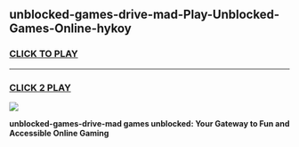 
## unblocked-games-drive-mad-Play-Unblocked-Games-Online-hykoy
<h3>
<a href="https://premium76.site?title=unblocked-games-drive-mad&ref=25A">CLICK TO PLAY</a></h3>
<hr>

<h3>
<a href="https://premium76.site?title=unblocked-games-drive-mad&ref=25A">CLICK 2 PLAY</a>
  
</h3>

<a href="https://premium76.site?title=unblocked-games-drive-mad&ref=25A"><img src="https://clearcache.store/games.png"></a>


**unblocked-games-drive-mad games unblocked: Your Gateway to Fun and Accessible Online Gaming**
